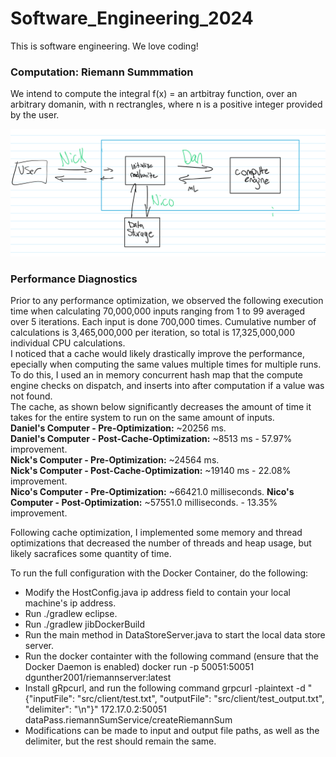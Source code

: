 # Software_Engineering_2024

This is software engineering. We love coding!

### Computation: Riemann Summmation
We intend to compute the integral f(x) = an artbitray function, over an arbitrary domanin, with n rectrangles, where n is a positive integer provided by the user.

![System Diagram 1](images/gh_API_diagram.png)


### Performance Diagnostics
Prior to any performance optimization, we observed the following execution time when calculating 70,000,000 inputs ranging from 1 to 99 averaged over 5 iterations. Each input is done 700,000 times. Cumulative number of calculations is 3,465,000,000 per iteration, so total is 17,325,000,000 individual CPU calculations.  
I noticed that a cache would likely drastically improve the performance, epecially when computing the same values multiple times for multiple runs. To do this, I used an in memory concurrent hash map that the compute engine checks on dispatch, and inserts into after computation if a value was not found.  
The cache, as shown below significantly decreases the amount of time it takes for the entire system to run on the same amount of inputs.    
**Daniel's Computer - Pre-Optimization:** ~20256 ms.  
**Daniel's Computer - Post-Cache-Optimization:** ~8513 ms - 57.97% improvement.  
**Nick's Computer - Pre-Optimization:** ~24564 ms.  
**Nick's Computer - Post-Cache-Optimization:**  ~19140 ms - 22.08% improvement.  
**Nico's Computer - Pre-Optimization:** ~66421.0 milliseconds.
**Nico's Computer - Post-Optimization:** ~57551.0 milliseconds. - 13.35% improvement.

Following cache optimization, I implemented some memory and thread optimizations that decreased the number of threads and heap usage, but likely sacrafices some quantity of time.  


To run the full configuration with the Docker Container, do the following:  
- Modify the HostConfig.java ip address field to contain your local machine's ip address.  
- Run ./gradlew eclipse.  
- Run ./gradlew jibDockerBuild
- Run the main method in DataStoreServer.java to start the local data store server.   
- Run the docker containter with the following command (ensure that the Docker Daemon is enabled) docker run -p 50051:50051 dgunther2001/riemannserver:latest  
- Install gRpcurl, and run the following command grpcurl -plaintext -d "{\"inputFile\": \"src/client/test.txt\", \"outputFile\": \"src/client/test_output.txt\", \"delimiter\": \"\n\"}" 172.17.0.2:50051 dataPass.riemannSumService/createRiemannSum  
- Modifications can be made to input and output file paths, as well as the delimiter, but the rest should remain the same.  